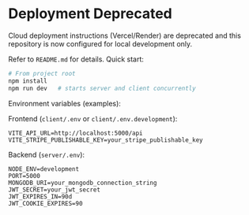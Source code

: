 # Deployment Deprecated

Cloud deployment instructions (Vercel/Render) are deprecated and this repository is now configured for local development only.

Refer to `README.md` for details. Quick start:

```bash
# From project root
npm install
npm run dev   # starts server and client concurrently
```

Environment variables (examples):

Frontend (`client/.env` or `client/.env.development`):
```
VITE_API_URL=http://localhost:5000/api
VITE_STRIPE_PUBLISHABLE_KEY=your_stripe_publishable_key
```

Backend (`server/.env`):
```
NODE_ENV=development
PORT=5000
MONGODB_URI=your_mongodb_connection_string
JWT_SECRET=your_jwt_secret
JWT_EXPIRES_IN=90d
JWT_COOKIE_EXPIRES=90
```
